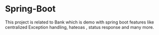 # Spring-Boot
This project is related to Bank which is demo with spring boot features like centralized Exception handling, hateoas , status response and many more.
